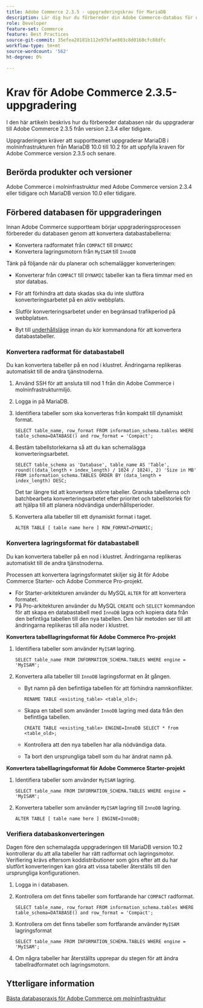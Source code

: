 ```yaml
---
title: Adobe Commerce 2.3.5 - uppgraderingskrav för MariaDB
description: Lär dig hur du förbereder din Adobe Commerce-databas för uppgradering från Adobe Commerce 2.3.5.
role: Developer
feature-set: Commerce
feature: Best Practices
source-git-commit: 35efea20181b112e97bfae803c8d0168cfc88dfc
workflow-type: tm+mt
source-wordcount: '562'
ht-degree: 0%

---
```



# Krav för Adobe Commerce 2.3.5-uppgradering

I den här artikeln beskrivs hur du förbereder databasen när du uppgraderar till Adobe Commerce 2.3.5 från version 2.3.4 eller tidigare.

Uppgraderingen kräver att supportteamet uppgraderar MariaDB i molninfrastrukturen från MariaDB 10.0 till 10.2 för att uppfylla kraven för Adobe Commerce version 2.3.5 och senare.

## Berörda produkter och versioner

Adobe Commerce i molninfrastruktur med Adobe Commerce version 2.3.4 eller tidigare och MariaDB version 10.0 eller tidigare.

## Förbered databasen för uppgraderingen

Innan Adobe Commerce supportteam börjar uppgraderingsprocessen förbereder du databasen genom att konvertera databastabellerna:

- Konvertera radformatet från `COMPACT` till `DYNAMIC`
- Konvertera lagringsmotorn från `MyISAM` till `InnoDB`

Tänk på följande när du planerar och schemalägger konverteringen:

- Konverterar från `COMPACT` till `DYNAMIC` tabeller kan ta flera timmar med en stor databas.

- För att förhindra att data skadas ska du inte slutföra konverteringsarbetet på en aktiv webbplats.

- Slutför konverteringsarbetet under en begränsad trafikperiod på webbplatsen.

- Byt till [underhållsläge](../../../installation/tutorials/maintenance-mode.md) innan du kör kommandona för att konvertera databastabeller.

### Konvertera radformat för databastabell

Du kan konvertera tabeller på en nod i klustret. Ändringarna replikeras automatiskt till de andra tjänstnoderna.

1. Använd SSH för att ansluta till nod 1 från din Adobe Commerce i molninfrastrukturmiljö.

1. Logga in på MariaDB.

1. Identifiera tabeller som ska konverteras från kompakt till dynamiskt format.

   ```mysql
   SELECT table_name, row_format FROM information_schema.tables WHERE table_schema=DATABASE() and row_format = 'Compact';
   ```

1. Bestäm tabellstorlekarna så att du kan schemalägga konverteringsarbetet.

   ```mysql
   SELECT table_schema as 'Database', table_name AS 'Table', round(((data_length + index_length) / 1024 / 1024), 2) 'Size in MB' FROM information_schema.TABLES ORDER BY (data_length + index_length) DESC;
   ```

   Det tar längre tid att konvertera större tabeller. Granska tabellerna och batchbearbeta konverteringsarbetet efter prioritet och tabellstorlek för att hjälpa till att planera nödvändiga underhållsperioder.

1. Konvertera alla tabeller till ett dynamiskt format i taget.

   ```mysql
   ALTER TABLE [ table name here ] ROW_FORMAT=DYNAMIC;
   ```

### Konvertera lagringsformat för databastabell

Du kan konvertera tabeller på en nod i klustret. Ändringarna replikeras automatiskt till de andra tjänstnoderna.

Processen att konvertera lagringsformatet skiljer sig åt för Adobe Commerce Starter- och Adobe Commerce Pro-projekt.

- För Starter-arkitekturen använder du MySQL `ALTER` för att konvertera formatet.
- På Pro-arkitekturen använder du MySQL `CREATE` och `SELECT` kommandon för att skapa en databastabell med `InnoDB` lagra och kopiera data från den befintliga tabellen till den nya tabellen. Den här metoden ser till att ändringarna replikeras till alla noder i klustret.

**Konvertera tabelllagringsformat för Adobe Commerce Pro-projekt**

1. Identifiera tabeller som använder `MyISAM` lagring.

   ```mysql
   SELECT table_name FROM INFORMATION_SCHEMA.TABLES WHERE engine = 'MyISAM';
   ```

1. Konvertera alla tabeller till `InnoDB` lagringsformat en åt gången.

   - Byt namn på den befintliga tabellen för att förhindra namnkonflikter.

      ```mysql
      RENAME TABLE <existing_table> <table_old>;
      ```

   - Skapa en tabell som använder `InnoDB` lagring med data från den befintliga tabellen.

      ```mysql
      CREATE TABLE <existing_table> ENGINE=InnoDB SELECT * from <table_old>;
      ```

   - Kontrollera att den nya tabellen har alla nödvändiga data.

   - Ta bort den ursprungliga tabell som du har ändrat namn på.


**Konvertera tabelllagringsformat för Adobe Commerce Starter-projekt**

1. Identifiera tabeller som använder `MyISAM` lagring.

   ```mysql
   SELECT table_name FROM INFORMATION_SCHEMA.TABLES WHERE engine = 'MyISAM';
   ```

1. Konvertera tabeller som använder `MyISAM` lagring till `InnoDB` lagring.

   ```mysql
   ALTER TABLE [ table name here ] ENGINE=InnoDB;
   ```

### Verifiera databaskonverteringen

Dagen före den schemalagda uppgraderingen till MariaDB version 10.2 kontrollerar du att alla tabeller har rätt radformat och lagringsmotor. Verifiering krävs eftersom koddistributioner som görs efter att du har slutfört konverteringen kan göra att vissa tabeller återställs till den ursprungliga konfigurationen.

1. Logga in i databasen.

1. Kontrollera om det finns tabeller som fortfarande har `COMPACT` radformat.

   ```mysql
   SELECT table_name, row_format FROM information_schema.tables WHERE table_schema=DATABASE() and row_format = 'Compact';
   ```

1. Kontrollera om det finns tabeller som fortfarande använder `MyISAM` lagringsformat

   ```mysql
   SELECT table_name FROM INFORMATION_SCHEMA.TABLES WHERE engine = 'MyISAM';
   ```

1. Om några tabeller har återställts upprepar du stegen för att ändra tabellradformatet och lagringsmotorn.

## Ytterligare information

[Bästa databaspraxis för Adobe Commerce om molninfrastruktur](../planning/database-on-cloud.md)

